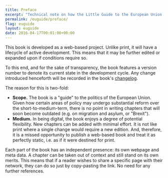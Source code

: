 ```yaml
---
title: Preface
excerpt: "Technical note on how the Little Guide to the European Union is designed and delivered."
permalink: /euguide/preface/
flag: euguide
layout: euguide
date: 2016-04-17T00:01:00+00:00
---
```

This book is developed as a web-based project. Unlike print, it will have a lifecycle of active development. This means that it may be further edited or expanded upon if conditions require so.

To this end, and for the sake of transparency, the book features a version number to denote its current state in the development cycle. Any change introduced henceforth will be recorded in the book's [changelog](/euguide/changelog/).

The reason for this is two-fold:

- **Scope.** The book is a "guide" to the politics of the European Union. Given how certain areas of policy may undergo substantial reform over the short-to-medium-term, there is no point in writing chapters that will soon become outdated (e.g. on migration and asylum, or "Brexit").
- **Medium.** In being digital, the book enjoys a degree of potential flexibility. New chapters can be added with minimal effort. It is not like print where a single change would require a new edition. And, therefore, it is a missed opportunity to publish a web-based book and treat it as perfectly static, i.e. as if it were destined for print.

Each part of the book has an independent presence: its own webpage and meta data. A chapter can be taken out of context and still stand on its own merits. This means that if a reader wishes to share a specific page with their network, they can do so just by copy-pasting the link. No need for any further references.
